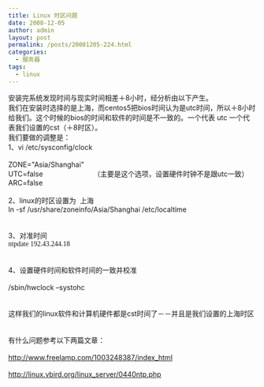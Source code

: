 ```yaml
---
title: Linux 时区问题
date: 2008-12-05
author: admin
layout: post
permalink: /posts/20081205-224.html
categories:
  - 服务器
tags:
  - linux
---
```

<div>
  安装完系统发现时间与现实时间相差＋8小时，经分析由以下产生。
</div>

<div>
  我们在安装时选择的是上海，而centos5把bios时间认为是utc时间，所以＋8小时给我们。这个时候的bios的时间和软件的时间是不一致的。一个代表 utc&nbsp;一个代表我们设置的cst（＋8时区）。
</div>

<div>
  我们要做的调整是：
</div>

<div>
  1、vi /etc/sysconfig/clock&nbsp;&nbsp;&nbsp;
</div>

<div>
  &nbsp;
</div>

<div>
  ZONE="Asia/Shanghai"<br /> UTC=false&nbsp;&nbsp;&nbsp;&nbsp;&nbsp;&nbsp;&nbsp;&nbsp;&nbsp;&nbsp;&nbsp;&nbsp;&nbsp;&nbsp;&nbsp;&nbsp;&nbsp;&nbsp;&nbsp;&nbsp;&nbsp;&nbsp;&nbsp;&nbsp;&nbsp; （主要是这个选项，设置硬件时钟不是跟utc一致）<br /> ARC=false
</div>

<div>
  &nbsp;
</div>

<div>
  2、linux的时区设置为&nbsp; 上海
</div>

<div>
  ln -sf /usr/share/zoneinfo/Asia/Shanghai /etc/localtime
</div>

<div>
  &nbsp;
</div>

<div>
  &nbsp;
</div>

<div>
  3、对准时间
</div>

<div>
  <span lang="EN-US" style="font-size: 10.5pt; font-family: 'Times New Roman';">ntpdate 192.43.244.18</span>
</div>

<div>
  &nbsp;
</div>

<div>
  &nbsp;
</div>

<div>
  4、设置硬件时间和软件时间的一致并校准
</div>

<div>
  &nbsp;
</div>

<div>
  /sbin/hwclock &#8211;systohc
</div>

<div>
  &nbsp;
</div>

<div>
  &nbsp;
</div>

<div>
  这样我们的linux软件和计算机硬件都是cst时间了－－并且是我们设置的上海时区
</div>

<div>
  &nbsp;
</div>

<div>
  &nbsp;
</div>

<div>
  有什么问题参考以下两篇文章：
</div>

<div>
  &nbsp;
</div>

<div>
  <a href="http://www.freelamp.com/1003248387/index_html">http://www.freelamp.com/1003248387/index_html</a>
</div>

<div>
  &nbsp;
</div>

<div>
  <a href="http://linux.vbird.org/linux_server/0440ntp.php">http://linux.vbird.org/linux_server/0440ntp.php</a>
</div>

<div>
  &nbsp;
</div>